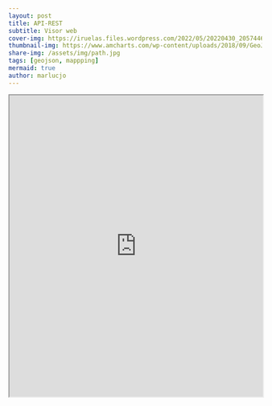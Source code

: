 ```yaml
---
layout: post
title: API-REST
subtitle: Visor web
cover-img: https://iruelas.files.wordpress.com/2022/05/20220430_2057446536397396045096960.jpg
thumbnail-img: https://www.amcharts.com/wp-content/uploads/2018/09/GeoJSON.png
share-img: /assets/img/path.jpg
tags: [geojson, mappping]
mermaid: true
author: marlucjo
---
```

   
     
<!-- El visualizador crea la capa y realiza el centrado usando la URL del parámetro src del iframe -->
<iframe 
  id="CapaRaster" 
  title="CapaRaster" 
  width="100%" 
  height="600"
  src="https://componentes.cnig.es/api-core/?layers=WMTS*http://www.ign.es/wmts/mapa-raster?*MTN*GoogleMapsCompatible*imagen*true*image/jpeg*true*true*true&center=-1264453.9015709583,4323899.840546544&zoom=5controls=scale,backgroundlayers">
</iframe>
